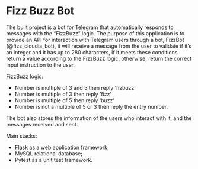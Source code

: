 <h1 class="code-line" data-line-start=0 data-line-end=1 ><a id="Fizz_Buzz_Bot_0"></a>Fizz Buzz Bot</h1> <p class="has-line-data" data-line-start="2" data-line-end="3">The built project is a bot for Telegram that automatically responds to messages with the “FizzBuzz” logic. The purpose of this application is to provide an API for interaction with Telegram users through a bot, FizzBot (@fizz_cloudia_bot), it will receive a message from the user to validate if it’s an integer and it has up to 280 characters, if it meets these conditions return a value according to the FizzBuzz logic, otherwise, return the correct input instruction to the user.</p> <p class="has-line-data" data-line-start="4" data-line-end="5">FizzBuzz logic:</p> <ul> <li class="has-line-data" data-line-start="5" data-line-end="6">Number is multiple of 3 and 5 then reply ‘fizbuzz’</li> <li class="has-line-data" data-line-start="6" data-line-end="7">Number is multiple of 3 then reply ‘fizz’</li> <li class="has-line-data" data-line-start="7" data-line-end="8">Number is multiple of 5 then reply ‘buzz’</li> <li class="has-line-data" data-line-start="8" data-line-end="10">Number is not a multiple of 5 or 3 then reply the entry number.</li> </ul> <p class="has-line-data" data-line-start="10" data-line-end="11">The bot also stores the information of the users who interact with it, and the messages received and sent.</p> <p class="has-line-data" data-line-start="12" data-line-end="13">Main stacks:</p> <ul> <li class="has-line-data" data-line-start="13" data-line-end="14">Flask as a web application framework;</li> <li class="has-line-data" data-line-start="14" data-line-end="15">MySQL relational database;</li> <li class="has-line-data" data-line-start="15" data-line-end="16">Pytest as a unit test framework.</li> </ul>
